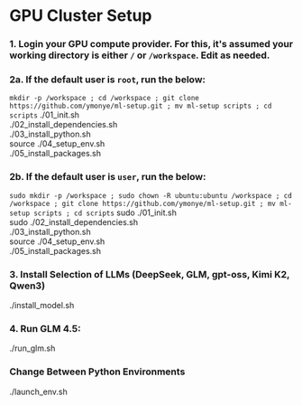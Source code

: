 # GPU Cluster Setup

### 1. Login your GPU compute provider. For this, it's assumed your working directory is either `/` or `/workspace`. Edit as needed.

### 2a. If the default user is `root`, run the below:
`mkdir -p /workspace ; cd /workspace ; git clone https://github.com/ymonye/ml-setup.git ; mv ml-setup scripts ; cd scripts`
./01_init.sh<br>
./02_install_dependencies.sh<br>
./03_install_python.sh<br>
source ./04_setup_env.sh<br>
./05_install_packages.sh

### 2b. If the default user is `user`, run the below:
`sudo mkdir -p /workspace ; sudo chown -R ubuntu:ubuntu /workspace ; cd /workspace ; git clone https://github.com/ymonye/ml-setup.git ; mv ml-setup scripts ; cd scripts`
sudo ./01_init.sh<br>
sudo ./02_install_dependencies.sh<br>
./03_install_python.sh<br>
source ./04_setup_env.sh<br>
./05_install_packages.sh

### 3. Install Selection of LLMs (DeepSeek, GLM, gpt-oss, Kimi K2, Qwen3)
./install_model.sh

### 4. Run GLM 4.5:
./run_glm.sh

### Change Between Python Environments
./launch_env.sh
